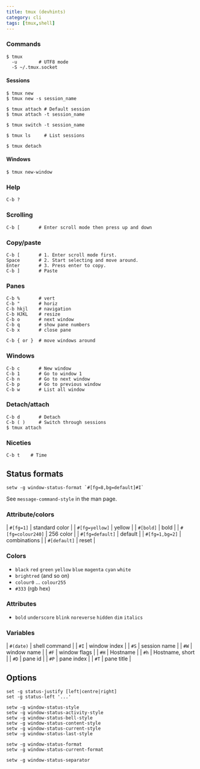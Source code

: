 ```yaml
---
title: tmux (devhints)
category: cli
tags: [tmux,shell]
---
```


### Commands

    $ tmux
      -u        # UTF8 mode
      -S ~/.tmux.socket

#### Sessions

    $ tmux new
    $ tmux new -s session_name

    $ tmux attach # Default session
    $ tmux attach -t session_name

    $ tmux switch -t session_name

    $ tmux ls     # List sessions

    $ tmux detach

#### Windows

    $ tmux new-window

### Help

    C-b ?

### Scrolling

    C-b [       # Enter scroll mode then press up and down

### Copy/paste

    C-b [       # 1. Enter scroll mode first.
    Space       # 2. Start selecting and move around.
    Enter       # 3. Press enter to copy.
    C-b ]       # Paste

### Panes

    C-b %       # vert
    C-b "       # horiz
    C-b hkjl    # navigation
    C-b HJKL    # resize
    C-b o       # next window
    C-b q       # show pane numbers
    C-b x       # close pane

    C-b { or }  # move windows around

### Windows

    C-b c       # New window
    C-b 1       # Go to window 1
    C-b n       # Go to next window
    C-b p       # Go to previous window
    C-b w       # List all window

### Detach/attach

    C-b d       # Detach
    C-b ( )     # Switch through sessions
    $ tmux attach

### Niceties

    C-b t    # Time

## Status formats

```
setw -g window-status-format `#[fg=8,bg=default]#I`
```

See `message-command-style` in the man page.

### Attribute/colors

| `#[fg=1]` | standard color |
| `#[fg=yellow]` | yellow |
| `#[bold]` | bold |
| `#[fg=colour240]` | 256 color |
| `#[fg=default]` | default |
| `#[fg=1,bg=2]` | combinations |
| `#[default]` | reset |

### Colors

 * `black` `red` `green` `yellow` `blue` `magenta` `cyan` `white`
 * `brightred` (and so on)
 * `colour0` ... `colour255`
 * `#333` (rgb hex)

### Attributes

 * `bold` `underscore` `blink` `noreverse` `hidden` `dim` `italics`

### Variables

| `#(date)` | shell command |
| `#I` | window index |
| `#S` | session name |
| `#W` | window name |
| `#F` | window flags |
| `#H` | Hostname |
| `#h` | Hostname, short |
| `#D` | pane id |
| `#P` | pane index |
| `#T` | pane title |

## Options

    set -g status-justify [left|centre|right]
    set -g status-left '...'

    setw -g window-status-style
    setw -g window-status-activity-style
    setw -g window-status-bell-style
    setw -g window-status-content-style
    setw -g window-status-current-style
    setw -g window-status-last-style

    setw -g window-status-format
    setw -g window-status-current-format

    setw -g window-status-separator
